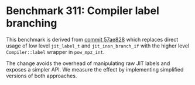 # Benchmark 311: Compiler label branching

This benchmark is derived from [commit 57ae828](https://github.com/?/commit/57ae828750ee32eed3a04492a3bbd93f3ea99c68) which replaces direct usage of low level `jit_label_t` and `jit_insn_branch_if` with the higher level `Compiler::label` wrapper in `pow_mpz_int`.

The change avoids the overhead of manipulating raw JIT labels and exposes a simpler API. We measure the effect by implementing simplified versions of both approaches.
